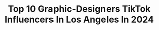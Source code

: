 ---
title: Top 10 Graphic-Designers TikTok Influencers In Los Angeles In 2024
description: >-
  Find top graphic-designers TikTok influencers in Los Angeles in 2024. Most popular hashtags: #fyp #graphicdesign #foryou #losangeles.
platform: TikTok
hits: 12
text_top: Analyze the most popular TikTok profiles on inBeat.
text_bottom: Our database has 12 TikTok influencers like this in Los Angeles, United States for you to pitch.
profiles:
  - username: "silviacantustudio"
    fullname: >-
      Silvia - Your Creative Coach
    bio: >-
      Art Director/Los Angeles HOW TO BE A CREATIVE PRO AND MAKE MONEY OUT OF IT 🧠✨💵
    location: "United States"
    followers: 23500
    engagement: 669
    commentsToLikes: 0.020659
    id: ckcuhgp56fmd40j23bf5x4nja
    verified: false
    hashtags: "#freelance, #career, #graphicdesign, #smallbusiness"
  - username: "cleverfools"
    fullname: >-
      cleverfools
    bio: >-
      👇🏼SWOOP CF MERCH👇🏼
    location: "United States"
    followers: 146500
    engagement: 801
    commentsToLikes: 0.040209
    id: ck8qic9g18hbf0j78ihgzzel6
    verified: false
    hashtags: "#foryourpage, #screenprinting, #screenprint, #fyp"
  - username: "brandynmusic"
    fullname: >-
      Brandyn Burnette
    bio: >-
      I sing, rap & play instruments tryna make the world a better place IG @brandyn
    location: "United States"
    followers: 6002
    engagement: 262
    commentsToLikes: 0.038479
    id: ckbamvsmedu3q0j23hajd09h4
    verified: false
    hashtags: "#fyp, #foryourpage, #haha, #trend"
  - username: "manebuilt"
    fullname: >-
      Mane
    bio: >-
      CALIFORNIA 🏝 E46 sedan Eh2 Follow the builds on insta: @manebuilt
    location: "United States"
    followers: 12000
    engagement: 697
    commentsToLikes: 0.051157
    id: ckb9hmo2a7eea0j23p70oaess
    verified: false
    hashtags: "#4x4, #remdreamcheck, #fy, #manebuilt"
  - username: "brad.castleberry"
    fullname: >-
      Brad Castleberry 
    bio: >-
      No bio yet
    location: "United States"
    followers: 180300
    engagement: 337
    commentsToLikes: 0.024980
    id: ck8ngel14w3l20j78xzagfaw1
    verified: false
    hashtags: "#vibes, #beast, #doitbold, #coldweather"
  - username: "theobanoth"
    fullname: >-
      Theobanoth
    bio: >-
      Painter in Los Angeles. @Theobanoth on all social media ⚡️⚡️
    location: "United States"
    followers: 108200
    engagement: 2178
    commentsToLikes: 0.010402
    id: ck8kdantl4xxf0j78cueagnm2
    verified: false
    hashtags: "#timelapseart, #acrylicpainting, #fyp, #myart"
  - username: "thehairygodmotherr"
    fullname: >-
      Amanda Lyberger
    bio: >-
      Los Angeles color specialist 🌈LGBT+ safe space🌈
    location: "United States"
    followers: 36900
    engagement: 1432
    commentsToLikes: 0.012289
    id: cka0qsi0ldy9k0i78ku56x8sg
    verified: false
    hashtags: "#hair, #christmas, #cashappinbio, #rainbow"
  - username: "b._.uggies4"
    fullname: >-
      b._.uggies
    bio: >-
      Professional Deaf Makeup Artist Venmo- Brady-Allio IG- @b._.uggies
    location: "United States"
    followers: 183700
    engagement: 1324
    commentsToLikes: 0.002955
    id: ck81sb9onres00j78szm0i66r
    verified: false
    hashtags: "#spfxmakeup, #fyp, #baldcap, #foryoupage"
  - username: "stevenrshattuck"
    fullname: >-
      Steven Shattuck
    bio: >-
      @stevenrshattuck @hydrixgarage
    location: "United States"
    followers: 199600
    engagement: 2218
    commentsToLikes: 0.013328
    id: ckbf62ibkvfz80j23lfusigl0
    verified: false
    hashtags: "#keepingbusy, #waitforit, #carmods, #carguy"
  - username: "sameliassi"
    fullname: >-
      Sam Eliassi 
    bio: >-
      la only respond to DMs on insta snap: samuel710 sameliassibusiness@gmail.com
    location: "United States"
    followers: 59900
    engagement: 1267
    commentsToLikes: 0.047077
    id: ck7zp9nrfo5iu0j78nxpanf74
    verified: false
    hashtags: "#foryou, #paint, #painting, #fyp"
---